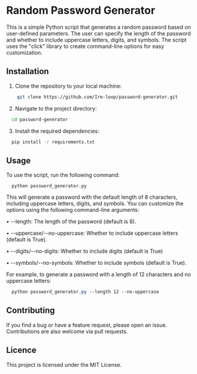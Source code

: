
# Random Password Generator

This is a simple Python script that generates a random password based on user-defined parameters. The user can specify the length of the password and whether to include uppercase letters, digits, and symbols. The script uses the "click" library to create command-line options for easy customization.




## Installation

   1. Clone the repository to your local machine:
```bash
    git clone https://github.com/Ire-loop/password-generator.git
```
   2. Navigate to the project directory:
```bash
  cd password-generator
```
   3. Install the required dependencies:
```bash
  pip install -r requirements.txt
```

## Usage
To use the script, run the following command:

```
  python password_generator.py
```
This will generate a password with the default length of 8 characters, including uppercase letters, digits, and symbols. You can customize the options using the following command-line arguments:

• --length: The length of the password (default is 8).

• --uppercase/--no-uppercase: Whether to include uppercase letters (default is True).

• --digits/--no-digits: Whether to include digits (default is True)

• --symbols/--no-symbols: Whether to include symbols (default is True).

For example, to generate a password with a length of 12 characters and no uppercase letters:
```CSS
  python password_generator.py --length 12 --no-uppercase
```
## Contributing
If you find a bug or have a feature request, please open an issue. Contributions are also welcome via pull requests.

## Licence
This project is licensed under the MIT License.
